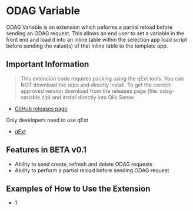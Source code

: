 # ODAG Variable

ODAG Variable is an extension which peforms a partial reload before sending an ODAG request. This allows an end user to set a variable in the front end and load it into an inline table within the selection app load script before sending the value(s) of that inline table to the template app.

## Important Information
>This extension code requires packing using the qExt tools. You can NOT download the repo and directly install. To get the correct approved version download from the releases page (file: odag-variable.zip) and install directly into Qlik Sense.

* [GitHub releases page](https://github.com/rileymd88/odag-variable/releases)

Only developers need to use qExt
* [qExt](https://github.com/axisgroup/qExt)

## Features in BETA v0.1
* Ability to send create, refresh and delete ODAG requests
* Ability to perform a partial reload before sending ODAG request

## Examples of How to Use the Extension
* 1
